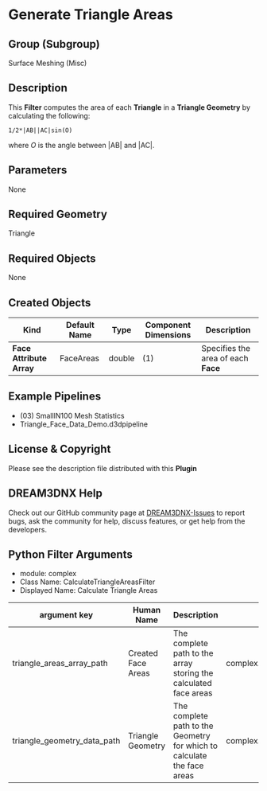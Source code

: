 # Generate Triangle Areas


## Group (Subgroup) ##

Surface Meshing (Misc)

## Description ##

This **Filter** computes the area of each **Triangle** in a **Triangle Geometry** by calculating the following: 
    
    1/2*|AB||AC|sin(O)

where *O* is the angle between |AB| and |AC|.

## Parameters ##

None

## Required Geometry ##

Triangle

## Required Objects ##

None

## Created Objects ##

| Kind | Default Name | Type | Component Dimensions | Description |
|------|--------------|------|----------------------|-------------|
| **Face Attribute Array**  | FaceAreas | double | (1) | Specifies the area of each **Face** |


## Example Pipelines ##

+ (03) SmallIN100 Mesh Statistics
+ Triangle_Face_Data_Demo.d3dpipeline

## License & Copyright ##

Please see the description file distributed with this **Plugin**

## DREAM3DNX Help

Check out our GitHub community page at [DREAM3DNX-Issues](https://github.com/BlueQuartzSoftware/DREAM3DNX-Issues) to report bugs, ask the community for help, discuss features, or get help from the developers.

## Python Filter Arguments

+ module: complex
+ Class Name: CalculateTriangleAreasFilter
+ Displayed Name: Calculate Triangle Areas

| argument key | Human Name | Description | Parameter Type |
|--------------|------------|-------------|----------------|
| triangle_areas_array_path | Created Face Areas | The complete path to the array storing the calculated face areas | complex.DataObjectNameParameter |
| triangle_geometry_data_path | Triangle Geometry | The complete path to the Geometry for which to calculate the face areas | complex.GeometrySelectionParameter |

